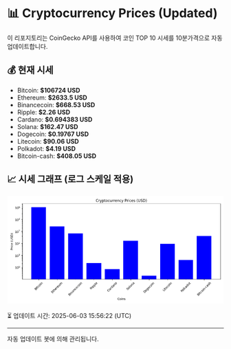 
# 📊 Cryptocurrency Prices (Updated)

이 리포지토리는 CoinGecko API를 사용하여 코인 TOP 10 시세를 10분가격으로 자동 업데이트합니다.

## 💰 현재 시세
- Bitcoin: **$106724 USD**
- Ethereum: **$2633.5 USD**
- Binancecoin: **$668.53 USD**
- Ripple: **$2.26 USD**
- Cardano: **$0.694383 USD**
- Solana: **$162.47 USD**
- Dogecoin: **$0.19767 USD**
- Litecoin: **$90.06 USD**
- Polkadot: **$4.19 USD**
- Bitcoin-cash: **$408.05 USD**

## 📈 시세 그래프 (로그 스케일 적용)
![Crypto Prices](crypto_prices.png)

⏳ 업데이트 시간: 2025-06-03 15:56:22 (UTC)

---
자동 업데이트 봇에 의해 관리됩니다.
